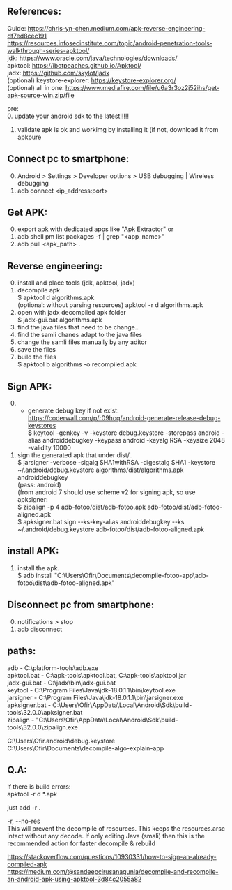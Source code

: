 References:  
-----------  
Guide:		https://chris-yn-chen.medium.com/apk-reverse-engineering-df7ed8cec191  
		https://resources.infosecinstitute.com/topic/android-penetration-tools-walkthrough-series-apktool/  
jdk:		https://www.oracle.com/java/technologies/downloads/  
apktool:	https://ibotpeaches.github.io/Apktool/  
jadx:		https://github.com/skylot/jadx  
(optional) keystore-explorer:	https://keystore-explorer.org/  
(optional) all in one: https://www.mediafire.com/file/u6a3r3oz2j52ihs/get-apk-source-win.zip/file  
  
pre:  
0. update your android sdk to the latest!!!!!  
1. validate apk is ok and workimg by installing it (if not, download it from apkpure  

Connect pc to smartphone:  
-----  
0. Android > Settings > Developer options > USB debugging | Wireless debugging
1. adb connect <ip_address:port>

Get APK:  
-----  
0. export apk with dedicated apps like "Apk Extractor"
or  
0. adb shell pm list packages -f | grep "<app_name>"
1. adb pull <apk_path> .

Reverse engineering:  
-----  
0. install and place tools (jdk, apktool, jadx)  
1. decompile apk  
	$ apktool d algorithms.apk  
	(optional: without parsing resources) apktool -r d algorithms.apk  
2. open with jadx decompiled apk folder  
	$ jadx-gui.bat algorithms.apk  
3. find the java files that need to be change..  
4. find the samli chanes adapt to the java files  
5. change the samli files manually by any aditor  
6. save the files  
7. build the files  
	$ apktool b algorithms -o recompiled.apk  
  
Sign APK:  
-----  
0. * generate debug key if not exist:  
	https://coderwall.com/p/r09hoq/android-generate-release-debug-keystores  
	$ keytool -genkey -v -keystore debug.keystore -storepass android -alias androiddebugkey -keypass android -keyalg RSA -keysize 2048 -validity 10000  
1. sign the generated apk that under dist/..  
	$ jarsigner -verbose -sigalg SHA1withRSA -digestalg SHA1 -keystore ~/.android/debug.keystore algorithms/dist/algorithms.apk androiddebugkey  
	(pass: android)  
	(from android 7 should use scheme v2 for signing apk, so use apksigner:  
	$ zipalign -p 4 adb-fotoo/dist/adb-fotoo.apk adb-fotoo/dist/adb-fotoo-aligned.apk  
	$ apksigner.bat sign --ks-key-alias androiddebugkey --ks ~/.android/debug.keystore adb-fotoo/dist/adb-fotoo-aligned.apk  
	
install APK:  
-----  
1. install the apk.  
        $ adb install "C:\Users\Ofir\Documents\decompile-fotoo-app\adb-fotoo\dist\adb-fotoo-aligned.apk"  
  
Disconnect pc from smartphone:  
-----  
0. notifications > stop
1. adb disconnect
  
paths:  
------  
adb 			- C:\platform-tools\adb.exe  
apktool.bat  		- C:\apk-tools\apktool.bat, C:\apk-tools\apktool.jar  
jadx-gui.bat 		- C:\jadx\bin\jadx-gui.bat  
keytool 		- C:\Program Files\Java\jdk-18.0.1.1\bin\keytool.exe  
jarsigner 		- C:\Program Files\Java\jdk-18.0.1.1\bin\jarsigner.exe  
apksigner.bat		- C:\Users\Ofir\AppData\Local\Android\Sdk\build-tools\32.0.0\apksigner.bat  
zipalign		- "C:\Users\Ofir\AppData\Local\Android\Sdk\build-tools\32.0.0\zipalign.exe  

C:\Users\Ofir\.android\debug.keystore  
C:\Users\Ofir\Documents\decompile-algo-explain-app  
  
Q.A:  
------  
if there is build errors:  
apktool -r d *.apk  
  
just add -r .  
  
-r, --no-res  
This will prevent the decompile of resources. This keeps the resources.arsc intact without any decode. If only editing Java (smali) then this is the recommended action for faster decompile & rebuild  

https://stackoverflow.com/questions/10930331/how-to-sign-an-already-compiled-apk  
https://medium.com/@sandeepcirusanagunla/decompile-and-recompile-an-android-apk-using-apktool-3d84c2055a82  
